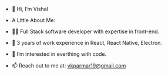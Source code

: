 - 👋 Hi, I’m Vishal

- A Little About Me:
- 🙋‍♂️ Full Stack software developer with expertise in front-end.
- 🌱 3 years of work experience in React, React Native, Electron.
- 👀 I’m interested in everthing with code.
- 📫 Reach out to me at: vkparmar19@gmail.com
  
<!-- - 💞️ I’m looking to collaborate on ... -->
<!-- - 📫 How to reach me ... -->

<!---
vkparmar19/vkparmar19 is a ✨ special ✨ repository because its `README.md` (this file) appears on your GitHub profile.
You can click the Preview link to take a look at your changes.
--->
